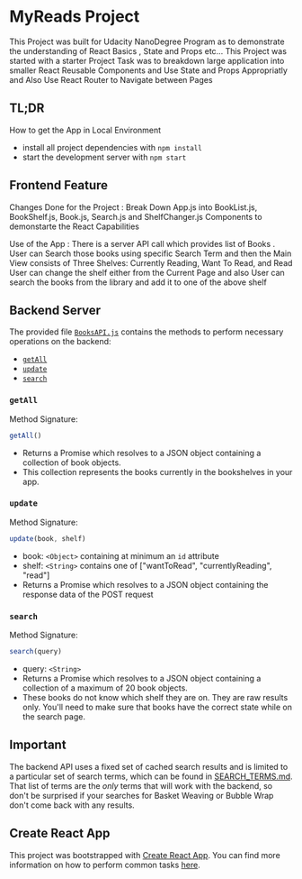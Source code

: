 # MyReads Project

This Project was built for Udacity NanoDegree Program as to demonstrate the understanding of React Basics , State and Props etc... This Project was started with a starter Project Task was to breakdown large application into smaller React Reusable Components and Use State and Props Appropriatly and Also Use React Router to Navigate between Pages

## TL;DR

How to get the App in Local Environment

* install all project dependencies with `npm install`
* start the development server with `npm start`

## Frontend Feature

Changes Done for the Project :
Break Down App.js into BookList.js, BookShelf.js, Book.js, Search.js and ShelfChanger.js Components to demonstarte the React Capabilities

Use of the App :
 There is a server API call which provides list of Books . User can Search those books using specific Search Term and then the Main View consists of Three Shelves: Currently Reading, Want To Read, and Read User can change the shelf either from the Current Page and also User can search the books from the library and add it to one of the above shelf

## Backend Server

 The provided file [`BooksAPI.js`](src/BooksAPI.js) contains the methods to perform necessary operations on the backend:

* [`getAll`](#getall)
* [`update`](#update)
* [`search`](#search)

### `getAll`

Method Signature:

```js
getAll()
```

* Returns a Promise which resolves to a JSON object containing a collection of book objects.
* This collection represents the books currently in the bookshelves in your app.

### `update`

Method Signature:

```js
update(book, shelf)
```

* book: `<Object>` containing at minimum an `id` attribute
* shelf: `<String>` contains one of ["wantToRead", "currentlyReading", "read"]  
* Returns a Promise which resolves to a JSON object containing the response data of the POST request

### `search`

Method Signature:

```js
search(query)
```

* query: `<String>`
* Returns a Promise which resolves to a JSON object containing a collection of a maximum of 20 book objects.
* These books do not know which shelf they are on. They are raw results only. You'll need to make sure that books have the correct state while on the search page.

## Important
The backend API uses a fixed set of cached search results and is limited to a particular set of search terms, which can be found in [SEARCH_TERMS.md](SEARCH_TERMS.md). That list of terms are the _only_ terms that will work with the backend, so don't be surprised if your searches for Basket Weaving or Bubble Wrap don't come back with any results.

## Create React App

This project was bootstrapped with [Create React App](https://github.com/facebookincubator/create-react-app). You can find more information on how to perform common tasks [here](https://github.com/facebookincubator/create-react-app/blob/master/packages/react-scripts/template/README.md).
